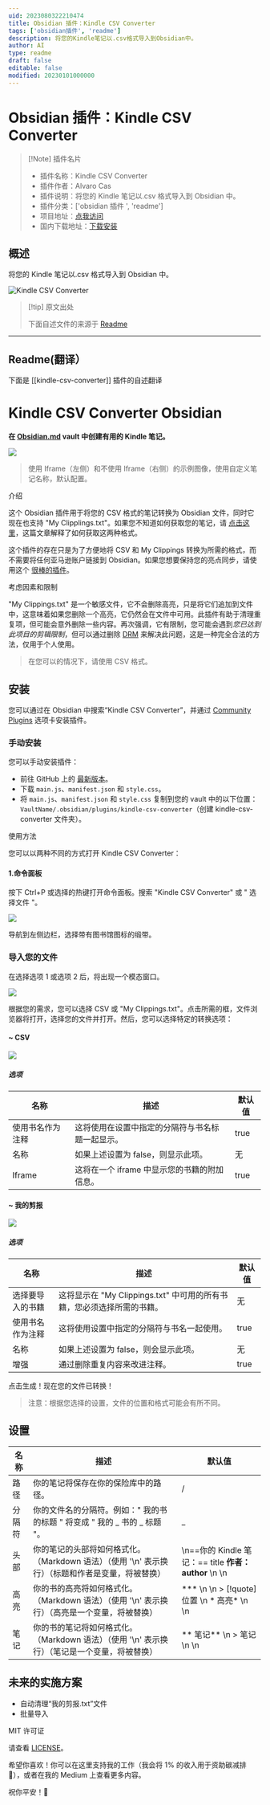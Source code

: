 ```yaml
---
uid: 2023080322210474
title: Obsidian 插件：Kindle CSV Converter
tags: ['obsidian插件', 'readme']
description: 将您的Kindle笔记以.csv格式导入到Obsidian中。
author: AI
type: readme
draft: false
editable: false
modified: 20230101000000
---
```


# Obsidian 插件：Kindle CSV Converter

> [!Note] 插件名片
> - 插件名称：Kindle CSV Converter
> - 插件作者：Alvaro Cas
> - 插件说明：将您的 Kindle 笔记以.csv 格式导入到 Obsidian 中。
> - 插件分类：['obsidian 插件 ', 'readme']
> - 项目地址：[点我访问](https://github.com/alvaro-cas/kindle-csv-converter-obsidian)
> - 国内下载地址：[下载安装](https://pkmer.cn/products/plugin/pluginMarket/?kindle-csv-converter)

## 概述

将您的 Kindle 笔记以.csv 格式导入到 Obsidian 中。

![Kindle CSV Converter](https://cdn.pkmer.cn/covers/kindle-csv-converter.jpeg!pkmer)

> [!tip] 原文出处
>
>下面自述文件的来源于 [Readme](https://ghproxy.net/https://raw.githubusercontent.com/alvaro-cas/kindle-csv-converter-obsidian/main/README.md)

---

## Readme(翻译）

下面是 [[kindle-csv-converter]] 插件的自述翻译

# Kindle CSV Converter Obsidian

**在 [Obsidian.md](https://obsidian.md/) vault 中创建有用的 Kindle 笔记。**

![](https://github.com/alvaro-cas/kindle-csv-converter-obsidian/blob/main/assets/ss.png?raw=true)

> 使用 Iframe（左侧）和不使用 Iframe（右侧）的示例图像，使用自定义笔记名称，默认配置。

介绍

这个 Obsidian 插件用于将您的 CSV 格式的笔记转换为 Obsidian 文件，同时它现在也支持 "My Clipplings.txt"。如果您不知道如何获取您的笔记，请 [点击这里](https://medium.com/@keisuke_w/how-to-export-kindle-notes-and-highlights-ebce5812bbfc#55d8)，这篇文章解释了如何获取这两种格式。

这个插件的存在只是为了方便地将 CSV 和 My Clippings 转换为所需的格式，而不需要将任何亚马逊账户链接到 Obsidian。如果您想要保持您的亮点同步，请使用这个 [很棒的插件](https://obsidian.md/plugins?search=Kindle%20Highlights)。

考虑因素和限制

"My Clippings.txt" 是一个敏感文件，它不会删除高亮，只是将它们追加到文件中，这意味着如果您删除一个高亮，它仍然会在文件中可用。此插件有助于清理重复项，但可能会意外删除一些内容。再次强调，它有限制，您可能会遇到*您已达到此项目的剪辑限制*，但可以通过删除 [DRM](https://www.makeuseof.com/tag/remove-drm-every-ebook-own/) 来解决此问题，这是一种完全合法的方法，仅用于个人使用。

> 在您可以的情况下，请使用 CSV 格式。

## 安装

您可以通过在 Obsidian 中搜索“Kindle CSV Converter”，并通过 [Community Plugins](https://obsidian.md/plugins?search=Kindle%20CSV%20Converter) 选项卡安装插件。

### 手动安装

您可以手动安装插件：

- 前往 GitHub 上的 [最新版本](https://github.com/alvaro-cas/kindle-csv-converter-obsidian/releases/latest)。
- 下载 `main.js`、`manifest.json` 和 `style.css`。
- 将 `main.js`、`manifest.json` 和 `style.css` 复制到您的 vault 中的以下位置：`VaultName/.obsidian/plugins/kindle-csv-converter`（创建 kindle-csv-converter 文件夹）。

使用方法

您可以以两种不同的方式打开 Kindle CSV Converter：

#### 1.命令面板

按下 Ctrl+P 或选择的热键打开命令面板。搜索 "Kindle CSV Converter" 或 " 选择文件 "。

![](https://raw.githubusercontent.com/alvaro-cas/kindle-csv-converter-obsidian/main/assets/ss_command.jpg)

导航到左侧边栏，选择带有图书馆图标的缎带。

### 导入您的文件

在选择选项 1 或选项 2 后，将出现一个模态窗口。

![](https://github.com/alvaro-cas/kindle-csv-converter-obsidian/blob/main/assets/ss_modal.png?raw=true)

根据您的需求，您可以选择 CSV 或 "My Clippings.txt"。点击所需的框，文件浏览器将打开，选择您的文件并打开。然后，您可以选择特定的转换选项：

#### ~ CSV

![](https://github.com/alvaro-cas/kindle-csv-converter-obsidian/blob/main/assets/ss_csv.png?raw=true)

##### 选项

| 名称 | 描述 | 默认值 |
|--|--|--|
| 使用书名作为注释 | 这将使用在设置中指定的分隔符与书名标题一起显示。 | true |
| 名称 | 如果上述设置为 false，则显示此项。 | 无 |
| Iframe | 这将在一个 iframe 中显示您的书籍的附加信息。 | true |

#### ~ 我的剪报

![](https://github.com/alvaro-cas/kindle-csv-converter-obsidian/blob/main/assets/ss_clippings.png?raw=true)

##### 选项

| 名称 | 描述 | 默认值 |
|--|--|--|
| 选择要导入的书籍 | 这将显示在 "My Clippings.txt" 中可用的所有书籍，您必须选择所需的书籍。 | 无 |
| 使用书名作为注释 | 这将使用设置中指定的分隔符与书名一起使用。 | true |
| 名称 | 如果上述设置为 false，则会显示此项。 | 无 |
| 增强 | 通过删除重复内容来改进注释。 | true |

点击生成！现在您的文件已转换！

> 注意：根据您选择的设置，文件的位置和格式可能会有所不同。

## 设置

| 名称 | 描述 | 默认值 |
|--|--|--|
| 路径 | 你的笔记将保存在你的保险库中的路径。 | / |
| 分隔符 | 你的文件名的分隔符。例如：" 我的书的标题 " 将变成 " 我的 _ 书的 _ 标题 "。 | _ |
| 头部 | 你的笔记的头部将如何格式化。（Markdown 语法）（使用 '\n' 表示换行）（标题和作者是变量，将被替换） | \n==你的 Kindle 笔记：== title **作者：author** \n \n |
| 高亮 | 你的书的高亮将如何格式化。（Markdown 语法）（使用 '\n' 表示换行）（高亮是一个变量，将被替换）| *** \n \n > [!quote] 位置 \n \* 高亮\* \n \n |
| 笔记 | 你的书的笔记将如何格式化。（Markdown 语法）（使用 '\n' 表示换行）（笔记是一个变量，将被替换）| \*\* 笔记\*\* \n > 笔记 \n \n |

## 未来的实施方案

- 自动清理“我的剪报.txt”文件
- 批量导入

MIT 许可证

请查看 [LICENSE](https://github.com/alvaro-cas/kindle-csv-converter-obsidian/blob/main/LICENSE)。

希望你喜欢！你可以在这里支持我的工作（我会将 1% 的收入用于资助碳减排🌳），或者在我的 Medium 上查看更多内容。

祝你平安！🤙

<noscript></noscript>
